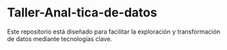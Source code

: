 # Taller-Anal-tica-de-datos
Este repositorio está diseñado para facilitar la exploración y transformación de datos mediante tecnologías clave.
